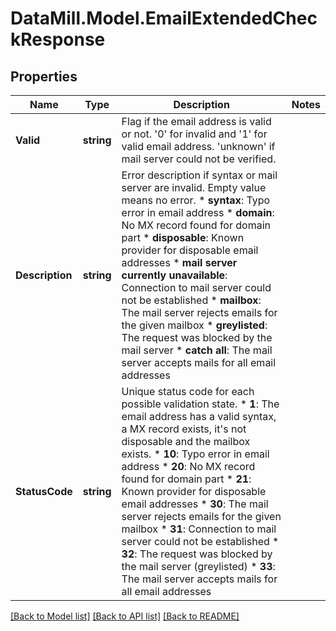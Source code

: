 # DataMill.Model.EmailExtendedCheckResponse
## Properties

Name | Type | Description | Notes
------------ | ------------- | ------------- | -------------
**Valid** | **string** | Flag if the email address is valid or not. &#39;0&#39; for invalid and &#39;1&#39; for valid email address. &#39;unknown&#39; if mail server could not be verified. | 
**Description** | **string** | Error description if syntax or mail server are invalid. Empty value means no error.  * **syntax**: Typo error in email address  * **domain**: No MX record found for domain part  * **disposable**: Known provider for disposable email addresses  * **mail server currently unavailable**: Connection to mail server could not be established  * **mailbox**: The mail server rejects emails for the given mailbox  * **greylisted**: The request was blocked by the mail server  * **catch all**: The mail server accepts mails for all email addresses  | 
**StatusCode** | **string** | Unique status code for each possible validation state.  * **1**: The email address has a valid syntax, a MX record exists, it&#39;s not disposable and the mailbox exists.  * **10**: Typo error in email address  * **20**: No MX record found for domain part  * **21**: Known provider for disposable email addresses  * **30**: The mail server rejects emails for the given mailbox  * **31**: Connection to mail server could not be established  * **32**: The request was blocked by the mail server (greylisted)  * **33**: The mail server accepts mails for all email addresses  | 

[[Back to Model list]](../README.md#documentation-for-models) [[Back to API list]](../README.md#documentation-for-api-endpoints) [[Back to README]](../README.md)

